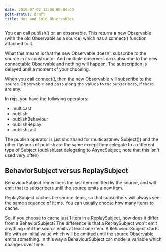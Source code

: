 ```yaml
---
date: 2019-07-02 12:00:00-04:00
post-status: draft
title: Hot and Cold Observables
---
```


You can call publish() on an observable.  This returns a new Observable
(with the old Observable as a source) which has a connect() function
attached to it.

What this means is that the new Observable doesn't subscribe to the source
in its constructor.  And multiple observers can subscribe to the new
connectable Observable and nothing will happen.  The subscription is delayed
until a moment of your choosing.

When you call connect(), then the new Observable will subscribe to the
source Observable and pass along the values to the subscribers, if there are
any.

In rxjs, you have the following operators:

* multicast
* publish
* publishBehaviour
* publishReplay
* publishLast

The publish operator is just shorthand for multicast(new Subject()) and the
other flavours of publish are the same except they delegate to a different
type of Subject (publishLast delegating to AsyncSubject; note that this
isn't used very often)

## BehaviorSubject versus ReplaySubject

BehaviourSubject remembers the last item emitted by the source, and will
emit that to subscribers until the source emits a new item.

ReplaySubject caches the source items, so that subscribers will always see
the same sequence of items.  You can usually choose how many items to cache.

So, if you choose to cache just 1 item in a ReplaySubject, how does it
differ from a BehaviorSubject?  The difference is that a ReplaySubject won't
emit anything until the source emits at least one item.  A BehaviourSubject
starts life with an initial value which will be emitted until the source
Observable emits something.  In this way a BehaviourSubject can model a
variable which changes over time.
